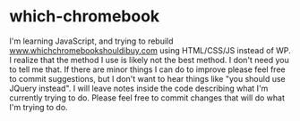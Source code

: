 # which-chromebook
I'm learning JavaScript, and trying to rebuild www.whichchromebookshouldibuy.com using HTML/CSS/JS instead of WP.
I realize that the method I use is likely not the best method. I don't need you to tell me that. If there are minor things I can do to improve please feel free to commit suggestions, but I don't want to hear things like "you should use JQuery instead".
I will leave notes inside the code describing what I'm currently trying to do. Please feel free to commit changes that will do what I'm trying to do.
